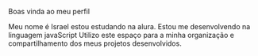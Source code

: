 Boas vinda ao meu perfil

Meu nome é Israel estou estudando na alura.
Estou me desenvolvendo na linguagem javaScript Utilizo este espaço para a minha organização e compartilhamento dos meus projetos desenvolvidos.


